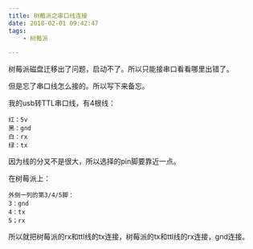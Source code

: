 ```yaml
---
title: 树莓派之串口线连接
date: 2018-02-01 09:42:47
tags:
	- 树莓派

---
```




树莓派磁盘迁移出了问题，启动不了。所以只能接串口看看哪里出错了。

但是忘了串口线怎么接的。所以写下来备忘。

我的usb转TTL串口线，有4根线：

```
红：5v
黑：gnd
白：rx
绿：tx
```

因为线的分叉不是很大，所以选择的pin脚要靠近一点。

在树莓派上：

```
外侧一列的第3/4/5脚：
3：gnd
4：tx
5；rx
```

所以就把树莓派的rx和ttl线的tx连接，树莓派的tx和ttl线的rx连接，gnd连接。

